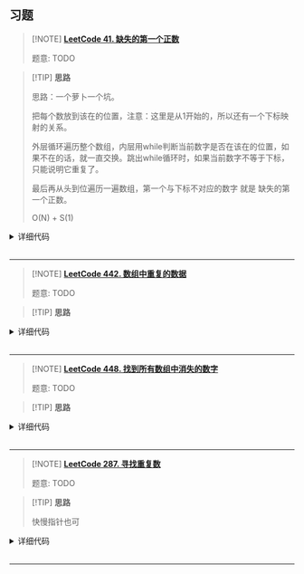 ## 习题

> [!NOTE] **[LeetCode 41. 缺失的第一个正数](https://leetcode-cn.com/problems/first-missing-positive/)**
> 
> 题意: TODO

> [!TIP] **思路**
> 
> 思路：一个萝卜一个坑。
> 
> 把每个数放到该在的位置，注意：这里是从1开始的，所以还有一个下标映射的关系。
> 
> 外层循环遍历整个数组，内层用while判断当前数字是否在该在的位置，如果不在的话，就一直交换。跳出while循环时，如果当前数字不等于下标，只能说明它重复了。
> 
> 最后再从头到位遍历一遍数组，第一个与下标不对应的数字 就是 缺失的第一个正数。
> 
> O(N) + S(1)


<details>
<summary>详细代码</summary>
<!-- tabs:start -->

##### **C++**

```cpp
class Solution {
public:
    int firstMissingPositive(vector<int>& nums) {
        int n = nums.size();
        for (int i = 0; i < n; ++ i )
            while (nums[i] > 0 && nums[i] <= n && nums[nums[i] - 1] != nums[i])
                swap(nums[nums[i] - 1], nums[i]);
        for (int i = 0; i < n; ++ i )
            if(nums[i] != i + 1) return i + 1;
        return n + 1;
    }
};
```

##### **Python**

```python
class Solution:
    def firstMissingPositive(self, nums: List[int]) -> int:
        n = len(nums)
        for i in range(n):
            while 0 <= nums[i]-1 < n and nums[nums[i]-1] != nums[i]:
                # tmp = nums[i] - 1
                # nums[i], nums[tmp] = nums[tmp], nums[i]
                nums[nums[i]-1], nums[i] = nums[i], nums[nums[i]-1]
            # 不能在跳出while循环就直接判断，这个和“寻找重复数字”不一样的点在于，当前值不在该在的位置的时候，确实可以判断这就是个重复数字。但是不能判断它为 缺失的第一个正数，因为可能有比当前数更小的数还在后面没有被处理。
            # if nums[i] != i+1:
            #     return i + 1
        for i in range(n):
            if nums[i] != i+1:
                return i + 1
        return n + 1
```

<!-- tabs:end -->
</details>

<br>

* * *

> [!NOTE] **[LeetCode 442. 数组中重复的数据](https://leetcode-cn.com/problems/find-all-duplicates-in-an-array/)**
> 
> 题意: TODO

> [!TIP] **思路**
> 
> 

<details>
<summary>详细代码</summary>
<!-- tabs:start -->

##### **C++**

```cpp
// 标准写法
class Solution {
public:
    vector<int> findDuplicates(vector<int>& nums) {
        int n = nums.size();
        for (int i = 0; i < n; ++ i )
            while (nums[i] >= 1 && nums[i] <= n && nums[nums[i] - 1] != nums[i])
                swap(nums[nums[i] - 1], nums[i]);
        vector<int> res;
        for (int i = 0; i < n; ++ i )
            if (nums[i] != i + 1)
                res.push_back(nums[i]);
        return res;
    }
};
```

##### **C++ 不带修改**

```cpp
class Solution {
public:
    int duplicateInArray(vector<int>& nums) {
        int l = 1, r = nums.size() - 1;
        while (l < r) {
            int m = l + r >> 1;
            
            int s = 0;
            for (auto v : nums)
                if (v >= l && v <= m)
                    ++ s ;
            
            if (s > m - l + 1)
                r = m;
            else
                l = m + 1;
        }
        return l;
    }
};
```

##### **C++ yxc trick**

```cpp
class Solution {
public:
    vector<int> findDuplicates(vector<int>& nums) {
        vector<int> res;
        for (auto x: nums) {
            int p = abs(x) - 1;
            nums[p] *= -1;
            if (nums[p] > 0) res.push_back(abs(x));
        }
        return res;
    }
};
```

##### **Python**

```python
# 一个萝卜一个坑。
# 最后遍历整理完的数组的时候，当前数 不等于 下标的，那就是重复的数字
# O(N) + S(1)

class Solution:
    def findDuplicates(self, nums: List[int]) -> List[int]:
        n = len(nums)
        res = []
        for i in range(n):
            while nums[i] != nums[nums[i]-1]:
                nums[nums[i]-1], nums[i] = nums[i], nums[nums[i]-1]
        for i in range(n):
            if nums[i] != i+1:
                res.append(nums[i])
        return res
```

<!-- tabs:end -->
</details>

<br>

* * *

> [!NOTE] **[LeetCode 448. 找到所有数组中消失的数字](https://leetcode-cn.com/problems/find-all-numbers-disappeared-in-an-array/)**
> 
> 题意: TODO

> [!TIP] **思路**
> 
> 

<details>
<summary>详细代码</summary>
<!-- tabs:start -->

##### **C++**

```cpp
// 标准写法
class Solution {
public:
    vector<int> findDisappearedNumbers(vector<int>& nums) {
        int n = nums.size();
        for (int i = 0; i < n; ++ i )
            while (nums[i] >= 1 && nums[i] <= n && nums[nums[i] - 1] != nums[i])
                swap(nums[nums[i] - 1], nums[i]);
        vector<int> res;
        for (int i = 0; i < n; ++ i )
            if (nums[i] != i + 1)
                res.push_back(i + 1);
        return res;
    }
};
```

##### **C++ yxc trick**

```cpp
class Solution {
public:
    vector<int> findDisappearedNumbers(vector<int>& nums) {
        int n = nums.size();
        vector<int> res;
        for (auto x : nums) {
            x = abs(x);
            if (nums[x - 1] > 0) nums[x - 1] *= -1;
        }
        for (int i = 0; i < n; ++ i )
            if (nums[i] > 0) res.push_back(i + 1);
        return res;
    }

    vector<int> findDisappearedNumbers_2(vector<int>& nums) {
        int n = nums.size();
        vector<int> res;
        for (int i = 0; i < n; ++ i )
            while (nums[nums[i] - 1] != nums[i]) swap(nums[nums[i] - 1], nums[i]); 
        for (int i = 0; i < n; ++ i ) if (nums[i] != i + 1) res.push_back(i + 1);
        return res;
    }
};
```

##### **Python**

```python
# 一个萝卜一个坑
# 消失的数字是 整理完数组后，不相等的数字的【下标+1】

class Solution:
    def findDisappearedNumbers(self, nums: List[int]) -> List[int]:
        n = len(nums)
        res = []
        for i in range(n):
            while nums[nums[i]-1] != nums[i]:
                nums[nums[i]-1], nums[i] = nums[i], nums[nums[i]-1]
        for i in range(n):
            if nums[i] != i+1:
                res.append(i+1)
        return res
```

<!-- tabs:end -->
</details>

<br>

* * *

> [!NOTE] **[LeetCode 287. 寻找重复数](https://leetcode-cn.com/problems/find-the-duplicate-number/)**
> 
> 题意: TODO

> [!TIP] **思路**
> 
> 快慢指针也可

<details>
<summary>详细代码</summary>
<!-- tabs:start -->

##### **C++**

```cpp
class Solution {
public:
    int findDuplicate(vector<int>& nums) {
        for (int i = 0; i < nums.size(); ++ i ) {
            while (nums[i] != i + 1) {
                if (nums[nums[i] - 1] == nums[i])
                    return nums[i];
                swap(nums[i], nums[nums[i] - 1]);
            }
        }

        return -1;
    }

    int findDuplicate(vector<int>& nums) {
        int n = nums.size();
        int p = 0;
        while (p < n) {
            while (nums[p] != p && nums[nums[p]] != nums[p])
                swap(nums[p], nums[nums[p]]);
            if (nums[p] == nums[nums[p]])
                return nums[p];
            ++p;
        }
        return 0;
    }
};
```

##### **C++**

要求不修改原数组（快慢指针）：

```cpp
// yxc
class Solution {
public:
    int findDuplicate(vector<int>& nums) {
        int a = 0, b = 0;
        while (true) {
            a = nums[a];
            b = nums[nums[b]];
            if (a == b) {
                a = 0;
                while (a != b) {
                    a = nums[a];
                    b = nums[b];
                }
                return a;
            }
        }

        return -1;
    }
};
```


##### **Python**

```python
class Solution:
    def findDuplicate(self, nums: List[int]) -> int:
        l,r = 1, len(nums)-1
        while l <r :
            m = l + (r - l) // 2
            cnt = 0
            for num in nums:
                if num <= m:
                    cnt += 1
            if cnt <= m:
                l = m + 1
            else:r = m
        return l
```

<!-- tabs:end -->
</details>

<br>

* * *